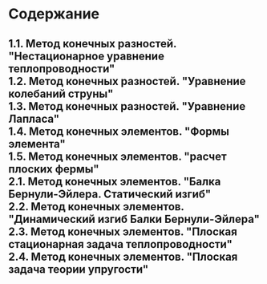 <h1>Содержание</h1>
<h2>
1.1. Метод конечных разностей. "Нестационарное уравнение теплопроводности"<br>
1.2. Метод конечных разностей. "Уравнение колебаний струны"<br>
1.3. Метод конечных разностей. "Уравнение Лапласа"<br>
1.4. Метод конечных элементов. "Формы элемента"<br>
1.5. Метод конечных элементов. "расчет плоских фермы"<br>
2.1. Метод конечных элементов. "Балка Бернули-Эйлера. Статический изгиб"<br>
2.2. Метод конечных элементов. "Динамический изгиб Балки Бернули-Эйлера"<br>
2.3. Метод конечных элементов. "Плоская стационарная задача теплопроводности"<br>
2.4. Метод конечных элементов. "Плоская задача теории упругости"<br>

